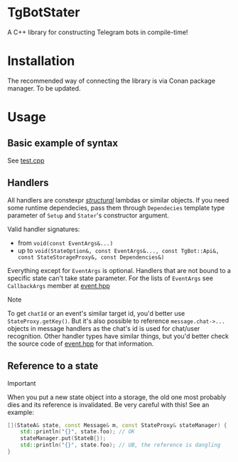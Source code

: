 # TgBotStater
A C++ library for constructing Telegram bots in compile-time!

# Installation
The recommended way of connecting the library is via Conan package manager. To be updated.

# Usage
## Basic example of syntax
See [test.cpp](test_package/test.cpp)

## Handlers
All handlers are constexpr [_structural_](https://en.cppreference.com/w/cpp/language/template_parameters) lambdas or similar objects.
If you need some runtime dependecies, pass them through `Dependecies` template type parameter of `Setup` and `Stater`'s constructor argument.

Valid handler signatures:
 * from `void(const EventArgs&...)`
 * up to `void(StateOption&, const EventArgs&..., const TgBot::Api&, const StateStorageProxy&, const Dependencies&)`

Everything except for `EventArgs` is optional.
Handlers that are not bound to a specific state can't take state parameter.
For the lists of `EventArgs` see `CallbackArgs` member at [event.hpp](include/tg_stater/handler/event.hpp)

> [!NOTE]
> To get `chatId` or an event's similar target id, you'd better use `StateProxy.getKey()`.
> But it's also possible to reference `message.chat->...` objects in message handlers as the chat's id is used for chat/user recognition.
> Other handler types have similar things, but you'd better check the source code of [event.hpp](include/tg_stater/handler/event.hpp) for that information.

## Reference to a state

> [!IMPORTANT]
> When you put a new state object into a storage, the old one most probably dies and its reference is invalidated.
> Be very careful with this! See an example:
```cpp
[](StateA& state, const Message& m, const StateProxy& stateManager) {
    std::println("{}", state.foo); // OK
    stateManager.put(StateB{});
    std::println("{}", state.foo); // UB, the reference is dangling
}
```
